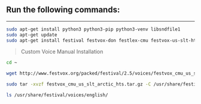 ## Run the following commands:

---

```bash
sudo apt-get install python3 python3-pip python3-venv libsndfile1
sudo apt-get update
sudo apt-get install festival festvox-don festlex-cmu festvox-us-slt-hts
```

> Custom Voice Manual Installation
```bash
cd ~
```

```bash
wget http://www.festvox.org/packed/festival/2.5/voices/festvox_cmu_us_slt_arctic_hts.tar.gz
```

```bash
sudo tar -xvzf festvox_cmu_us_slt_arctic_hts.tar.gz -C /usr/share/festival/voices/english/
```

```bash
ls /usr/share/festival/voices/english/
```